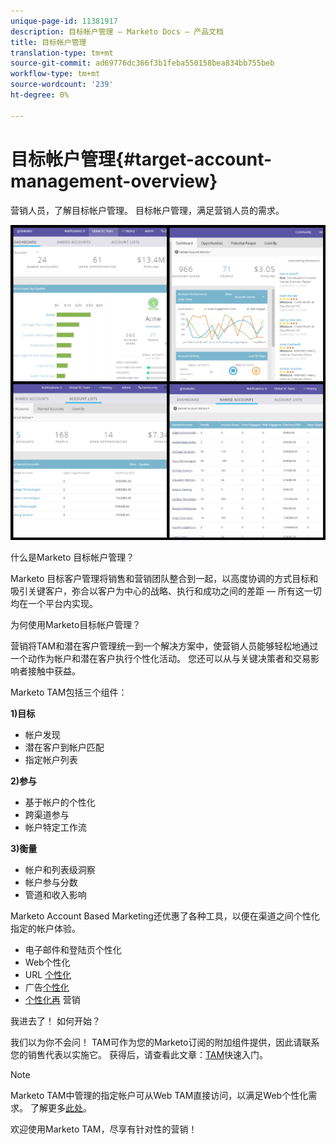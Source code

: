 ```yaml
---
unique-page-id: 11381917
description: 目标帐户管理 — Marketo Docs — 产品文档
title: 目标帐户管理
translation-type: tm+mt
source-git-commit: ad69776dc366f3b1feba550158bea834bb755beb
workflow-type: tm+mt
source-wordcount: '239'
ht-degree: 0%

---
```



# 目标帐户管理{#target-account-management-overview}

营销人员，了解目标帐户管理。 目标帐户管理，满足营销人员的需求。

![](assets/photo-collage.png)

什么是Marketo 目标帐户管理？

Marketo 目标客户管理将销售和营销团队整合到一起，以高度协调的方式目标和吸引关键客户，弥合以客户为中心的战略、执行和成功之间的差距 — 所有这一切均在一个平台内实现。

为何使用Marketo目标帐户管理？

营销将TAM和潜在客户管理统一到一个解决方案中，使营销人员能够轻松地通过一个动作为帐户和潜在客户执行个性化活动。 您还可以从与关键决策者和交易影响者接触中获益。

Marketo TAM包括三个组件：

**1)目标**

* 帐户发现
* 潜在客户到帐户匹配
* 指定帐户列表

**2)参与**

* 基于帐户的个性化
* 跨渠道参与
* 帐户特定工作流

**3)衡量**

* 帐户和列表级洞察
* 帐户参与分数
* 管道和收入影响

Marketo Account Based Marketing还优惠了各种工具，以便在渠道之间个性化指定的帐户体验。

* 电子邮件和登陆页个性化
* Web个性化
* URL [个性化](/help/marketo/product-docs/demand-generation/landing-pages/personalizing-landing-pages/enable-personalized-urls-for-your-account.md)
* 广告[个性化](/help/marketo/product-docs/demand-generation/facebook/create-a-custom-audience-in-facebook.md)
* [个性化再](/help/marketo/product-docs/web-personalization/website-retargeting/retargeting-with-web-personalization-data.md) 营销

我进去了！ 如何开始？

我们以为你不会问！ TAM可作为您的Marketo订阅的附加组件提供，因此请联系您的销售代表以实施它。 获得后，请查看此文章：[TAM](/help/marketo/product-docs/target-account-management/setup-tam/getting-started-with-tam.md)快速入门。

>[!NOTE]
>
>Marketo TAM中管理的指定帐户可从Web TAM直接访问，以满足Web个性化需求。 了解更多[此处](/help/marketo/product-docs/web-personalization/account-based-web-marketing/account-based-web-marketing-with-tam.md)。

欢迎使用Marketo TAM，尽享有针对性的营销！
